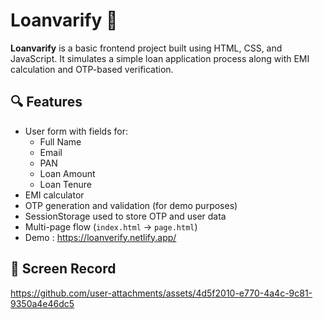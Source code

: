 # Loanvarify 🏦

**Loanvarify** is a basic frontend project built using HTML, CSS, and JavaScript. It simulates a simple loan application process along with EMI calculation and OTP-based verification.

## 🔍 Features

- User form with fields for:
  - Full Name
  - Email
  - PAN
  - Loan Amount
  - Loan Tenure
- EMI calculator
- OTP generation and validation (for demo purposes)
- SessionStorage used to store OTP and user data
- Multi-page flow (`index.html` → `page.html`)
- Demo : https://loanverify.netlify.app/

## 📸 Screen Record


https://github.com/user-attachments/assets/4d5f2010-e770-4a4c-9c81-9350a4e46dc5


